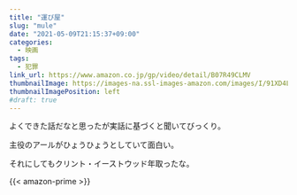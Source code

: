 ```yaml
---
title: "運び屋"
slug: "mule"
date: "2021-05-09T21:15:37+09:00"
categories:
  - 映画
tags:
  - 犯罪
link_url: https://www.amazon.co.jp/gp/video/detail/B07R49CLMV
thumbnailImage: https://images-na.ssl-images-amazon.com/images/I/91XD4LLveRL._SX300_.jpg
thumbnailImagePosition: left
#draft: true
---
```

よくできた話だなと思ったが実話に基づくと聞いてびっくり。
<!--more-->
主役のアールがひょうひょうとしていて面白い。

それにしてもクリント・イーストウッド年取ったな。

{{< amazon-prime >}}

